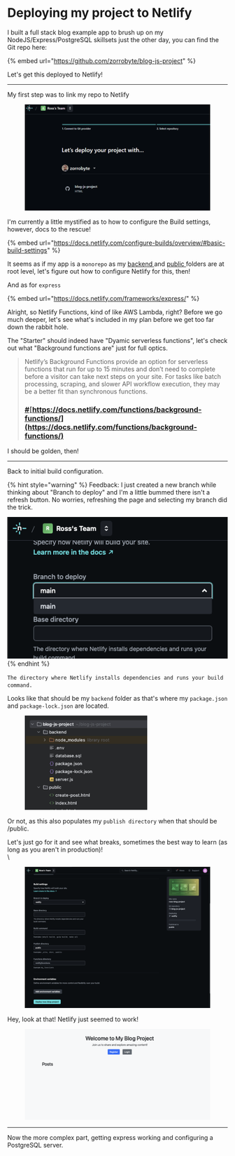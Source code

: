 # Deploying my project to Netlify

I built a full stack blog example app to brush up on my NodeJS/Express/PostgreSQL skillsets just the other day, you can find the Git repo here:

{% embed url="https://github.com/zorrobyte/blog-js-project" %}

Let's get this deployed to Netlify!

***

My first step was to link my repo to Netlify

<figure><img src="../.gitbook/assets/image (28).png" alt=""><figcaption></figcaption></figure>

I'm currently a little mystified as to how to configure the Build settings, however, docs to the rescue!

{% embed url="https://docs.netlify.com/configure-builds/overview/#basic-build-settings" %}

It seems as if my app is a `monorepo` as my [backend ](https://github.com/zorrobyte/blog-js-project/tree/main/backend)and [public ](https://github.com/zorrobyte/blog-js-project/tree/main/public)folders are at root level, let's figure out how to configure Netlify for this, then!

And as for `express`&#x20;

{% embed url="https://docs.netlify.com/frameworks/express/" %}

Alright, so Netlify Functions, kind of like AWS Lambda, right? Before we go much deeper, let's see what's included in my plan before we get too far down the rabbit hole.

The "Starter" should indeed have "Dyamic serverless functions", let's check out what "Background functions are" just for full optics.&#x20;

> Netlify’s Background Functions provide an option for serverless functions that run for up to 15 minutes and don’t need to complete before a visitor can take next steps on your site. For tasks like batch processing, scraping, and slower API workflow execution, they may be a better fit than synchronous functions.
>
> ### [#](https://docs.netlify.com/functions/background-functions/#how-background-functions-work)[https://docs.netlify.com/functions/background-functions/](https://docs.netlify.com/functions/background-functions/) <a href="#how-background-functions-work" id="how-background-functions-work"></a>

I should be golden, then!

***

Back to initial build configuration.&#x20;

{% hint style="warning" %}
Feedback: I just created a new branch while thinking about "Branch to deploy" and I'm a little bummed there isn't a refresh button. No worries, refreshing the page and selecting my branch did the trick.

![](<../.gitbook/assets/image (18).png>)
{% endhint %}

`The directory where Netlify installs dependencies and runs your build command.`

Looks like that should be my `backend` folder as that's where my `package.json` and `package-lock.json` are located.

<figure><img src="../.gitbook/assets/image (19).png" alt="" width="280"><figcaption></figcaption></figure>

Or not, as this also populates my `publish directory` when that should be /public.

Let's just go for it and see what breaks, sometimes the best way to learn (as long as you aren't in production)!\
\


<figure><img src="../.gitbook/assets/image (21).png" alt=""><figcaption></figcaption></figure>

Hey, look at that! Netlify just seemed to work!

<figure><img src="../.gitbook/assets/image (22).png" alt=""><figcaption></figcaption></figure>

***

Now the more complex part, getting express working and configuring a PostgreSQL server.
